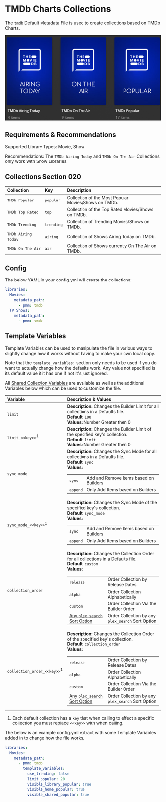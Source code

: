 # TMDb Charts Collections

The `tmdb` Default Metadata File is used to create collections based on TMDb Charts.

![](../images/tmdb.png)

## Requirements & Recommendations

Supported Library Types: Movie, Show

Recommendations: The `TMDb Airing Today` and `TMDb On The Air` Collections only work with Show Libraries

## Collections Section 020

| Collection          | Key        | Description                                          |
|:--------------------|:-----------|:-----------------------------------------------------|
| `TMDb Popular`      | `popular`  | Collection of the Most Popular Movies/Shows on TMDb. |
| `TMDb Top Rated`    | `top`      | Collection of the Top Rated Movies/Shows on TMDb.    |
| `TMDb Trending`     | `trending` | Collection of Trending Movies/Shows on TMDb.         |
| `TMDb Airing Today` | `airing`   | Collection of Shows Airing Today on TMDb.            |
| `TMDb On The Air`   | `air`      | Collection of Shows currently On The Air on TMDb.    |

## Config

The below YAML in your config.yml will create the collections:

```yaml
libraries:
  Movies:
    metadata_path:
      - pmm: tmdb
  TV Shows:
    metadata_path:
      - pmm: tmdb
```

## Template Variables

Template Variables can be used to manipulate the file in various ways to slightly change how it works without having to make your own local copy.

Note that the `template_variables:` section only needs to be used if you do want to actually change how the defaults work. Any value not specified is its default value if it has one if not it's just ignored.

All [Shared Collection Variables](../collection_variables) are available as well as the additional Variables below which can be used to customize the file.

| Variable                               | Description & Values                                                                                                                                                                                                                                                                                                                                                                                                                                                                                                                         |
|:---------------------------------------|:---------------------------------------------------------------------------------------------------------------------------------------------------------------------------------------------------------------------------------------------------------------------------------------------------------------------------------------------------------------------------------------------------------------------------------------------------------------------------------------------------------------------------------------------|
| `limit`                                | **Description:** Changes the Builder Limit for all collections in a Defaults file.<br>**Default:** `100`<br>**Values:** Number Greater then 0                                                                                                                                                                                                                                                                                                                                                                                                |
| `limit_<<key>>`<sup>1</sup>            | **Description:** Changes the Builder Limit of the specified key's collection.<br>**Default:** `limit`<br>**Values:** Number Greater then 0                                                                                                                                                                                                                                                                                                                                                                                                   |
| `sync_mode`                            | **Description:** Changes the Sync Mode for all collections in a Defaults file.<br>**Default:** `sync`<br>**Values:**<table class="clearTable"><tr><td>`sync`</td><td>Add and Remove Items based on Builders</td></tr><tr><td>`append`</td><td>Only Add Items based on Builders</td></tr></table>                                                                                                                                                                                                                                             |
| `sync_mode_<<key>>`<sup>1</sup>        | **Description:** Changes the Sync Mode of the specified key's collection.<br>**Default:** `sync_mode`<br>**Values:**<table class="clearTable"><tr><td>`sync`</td><td>Add and Remove Items based on Builders</td></tr><tr><td>`append`</td><td>Only Add Items based on Builders</td></tr></table>                                                                                                                                                                                                                                             |
| `collection_order`                     | **Description:** Changes the Collection Order for all collections in a Defaults file.<br>**Default:** `custom`<br>**Values:**<table class="clearTable"><tr><td>`release`</td><td>Order Collection by Release Dates</td></tr><tr><td>`alpha`</td><td>Order Collection Alphabetically</td></tr><tr><td>`custom`</td><td>Order Collection Via the Builder Order</td></tr><tr><td>[Any `plex_search` Sort Option](../../builders/plex/#sort-options)</td><td>Order Collection by any `plex_search` Sort Option</td></tr></table>      |
| `collection_order_<<key>>`<sup>1</sup> | **Description:** Changes the Collection Order of the specified key's collection.<br>**Default:** `collection_order`<br>**Values:**<table class="clearTable"><tr><td>`release`</td><td>Order Collection by Release Dates</td></tr><tr><td>`alpha`</td><td>Order Collection Alphabetically</td></tr><tr><td>`custom`</td><td>Order Collection Via the Builder Order</td></tr><tr><td>[Any `plex_search` Sort Option](../../builders/plex/#sort-options)</td><td>Order Collection by any `plex_search` Sort Option</td></tr></table> |

1. Each default collection has a `key` that when calling to effect a specific collection you must replace `<<key>>` with when calling.

The below is an example config.yml extract with some Template Variables added in to change how the file works.

```yaml
libraries:
  Movies:
    metadata_path:
      - pmm: tmdb
        template_variables:
          use_trending: false
          limit_popular: 20
          visible_library_popular: true
          visible_home_popular: true
          visible_shared_popular: true
```
